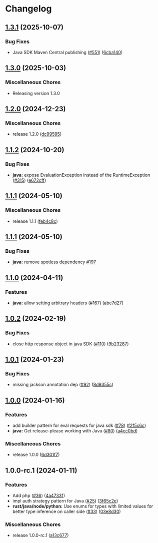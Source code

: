 # Changelog

## [1.3.1](https://github.com/flipt-io/flipt-server-sdks/compare/flipt-java-v1.3.0...flipt-java-v1.3.1) (2025-10-07)


### Bug Fixes

* Java SDK Maven Central publishing ([#551](https://github.com/flipt-io/flipt-server-sdks/issues/551)) ([6cba140](https://github.com/flipt-io/flipt-server-sdks/commit/6cba140e06c62cd2d3420caf5bd8cfe24991754f))

## [1.3.0](https://github.com/flipt-io/flipt-server-sdks/compare/flipt-java-v1.2.0...flipt-java-v1.3.0) (2025-10-03)


### Miscellaneous Chores

* Releasing version 1.3.0

## [1.2.0](https://github.com/flipt-io/flipt-server-sdks/compare/flipt-java-v1.1.2...flipt-java-v1.2.0) (2024-12-23)

### Miscellaneous Chores

- release 1.2.0 ([dc99595](https://github.com/flipt-io/flipt-server-sdks/commit/dc99595e8c5de48d2a757e69cf4c9fa9b4d74977))

## [1.1.2](https://github.com/flipt-io/flipt-server-sdks/compare/flipt-java-v1.1.1...flipt-java-v1.1.2) (2024-10-20)

### Bug Fixes

- **java:** expose EvaluationException instead of the RuntimeException ([#315](https://github.com/flipt-io/flipt-server-sdks/issues/315)) ([e672cff](https://github.com/flipt-io/flipt-server-sdks/commit/e672cffe84b0d7c6ef8d9df5edc894b14696165d))

## [1.1.1](https://github.com/flipt-io/flipt-server-sdks/compare/flipt-java-v1.1.0...flipt-java-v1.1.1) (2024-05-10)

### Miscellaneous Chores

- release 1.1.1 ([feb4c8c](https://github.com/flipt-io/flipt-server-sdks/commit/feb4c8c4147c8e4b6adf07a02220e71193631d78))

## [1.1.1](https://github.com/flipt-io/flipt-server-sdks/compare/flipt-java-v1.1.0...flipt-java-v1.1.1) (2024-05-10)

### Bug Fixes

- **java:** remove spotless dependency [#197](https://github.com/flipt-io/flipt-server-sdks/pull/197)

## [1.1.0](https://github.com/flipt-io/flipt-server-sdks/compare/flipt-java-v1.0.2...flipt-java-v1.1.0) (2024-04-11)

### Features

- **java:** allow setting arbitrary headers ([#167](https://github.com/flipt-io/flipt-server-sdks/issues/167)) ([abe7d27](https://github.com/flipt-io/flipt-server-sdks/commit/abe7d27185bcdbc495903efcfdb9d633c3dc738f))

## [1.0.2](https://github.com/flipt-io/flipt-server-sdks/compare/flipt-java-v1.0.1...flipt-java-v1.0.2) (2024-02-19)

### Bug Fixes

- close http response object in java SDK ([#110](https://github.com/flipt-io/flipt-server-sdks/issues/110)) ([9b23287](https://github.com/flipt-io/flipt-server-sdks/commit/9b2328781f4c9fdf41e78219baff807916a0c4df))

## [1.0.1](https://github.com/flipt-io/flipt-server-sdks/compare/flipt-java-v1.0.0...flipt-java-v1.0.1) (2024-01-23)

### Bug Fixes

- missing jackson annotation dep ([#92](https://github.com/flipt-io/flipt-server-sdks/issues/92)) ([8d9355c](https://github.com/flipt-io/flipt-server-sdks/commit/8d9355c0dc58265ecec46d72b8b1fb3f01a2e9d6))

## [1.0.0](https://github.com/flipt-io/flipt-server-sdks/compare/flipt-java-v1.0.0-rc.2...flipt-java-v1.0.0) (2024-01-16)

### Features

- add builder pattern for eval requests for java sdk ([#78](https://github.com/flipt-io/flipt-server-sdks/issues/78)) ([f2f5c6c](https://github.com/flipt-io/flipt-server-sdks/commit/f2f5c6c237a9b112c3df36ab54601fc007c9e7eb))
- **java:** Get release-please working with Java ([#80](https://github.com/flipt-io/flipt-server-sdks/issues/80)) ([a4cc0bd](https://github.com/flipt-io/flipt-server-sdks/commit/a4cc0bd68b7e9c9ff4075b323a9c96c02d7274dd))

### Miscellaneous Chores

- release 1.0.0 ([6d301f7](https://github.com/flipt-io/flipt-server-sdks/commit/6d301f71ff2059748ac2c6899aa10b1cd275b50d))

## 1.0.0-rc.1 (2024-01-11)

### Features

- Add php ([#36](https://github.com/flipt-io/flipt-server-sdks/issues/36)) ([4a47331](https://github.com/flipt-io/flipt-server-sdks/commit/4a47331b0da56e55f0e31b312cffbe0e10248229))
- impl auth strategy pattern for Java ([#25](https://github.com/flipt-io/flipt-server-sdks/issues/25)) ([3f65c2e](https://github.com/flipt-io/flipt-server-sdks/commit/3f65c2ecab54df3e400b761f9030e8e0666d9a4f))
- **rust/java/node/python:** Use enums for types with limited values for better type inference on caller side ([#33](https://github.com/flipt-io/flipt-server-sdks/issues/33)) ([03e8d30](https://github.com/flipt-io/flipt-server-sdks/commit/03e8d30f3421f48a5d320bed922b0a589c58aa59))

### Miscellaneous Chores

- release 1.0.0-rc.1 ([a13c677](https://github.com/flipt-io/flipt-server-sdks/commit/a13c6774c6a6c1c125e299ce0ec4267ed2bbb4cf))
